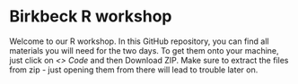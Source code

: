 
# Birkbeck R workshop

Welcome to our R workshop. In this GitHub repository, you can find all materials you will need for the two days. To get them onto your machine, just click on <span col="green"> *<> Code* </span> and then Download ZIP. Make sure to extract the files from zip - just opening them from there will lead to trouble later on. 